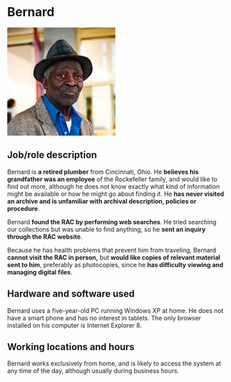 # Bernard

![headshot](img/bernard.png)

## Job/role description

Bernard is **a retired plumber** from Cincinnati, Ohio. He **believes
his grandfather was an employee** of the Rockefeller family, and would
like to find out more, although he does not know exactly what kind of
information might be available or how he might go about finding it. He
**has never visited an archive and is unfamiliar with archival
description, policies or procedure**.

Bernard **found the RAC by performing web searches**. He tried searching
our collections but was unable to find anything, so he **sent an inquiry
through the RAC website**.

Because he has health problems that prevent him from traveling, Bernard
**cannot visit the RAC in person,** but **would like copies of relevant
material sent to him**, preferably as photocopies, since he **has
difficulty viewing and managing digital files**.

## Hardware and software used

Bernard uses a five-year-old PC running Windows XP at home. He does not
have a smart phone and has no interest in tablets. The only browser
installed on his computer is Internet Explorer 8.

## Working locations and hours

Bernard works exclusively from home, and is likely to access the system
at any time of the day, although usually during business hours.

